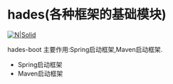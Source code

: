 # hades(各种框架的基础模块)

[![N|Solid](https://avatars1.githubusercontent.com/u/10276692?v=3&s=460)](https://github.com/K-Hades)

hades-boot 主要作用:Spring启动框架,Maven启动框架.

  - Spring启动框架
  - Maven启动框架
